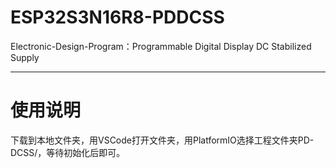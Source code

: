 # ESP32S3N16R8-PDDCSS
Electronic-Design-Program：Programmable Digital Display DC Stabilized Supply 

---

# 使用说明
下载到本地文件夹，用VSCode打开文件夹，用PlatformIO选择工程文件夹PD-DCSS/，等待初始化后即可。
